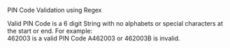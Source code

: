 PIN Code Validation using Regex

Valid PIN Code is a 6 digit String with no alphabets or special characters at the start or end.
For example:  
462003 is a valid PIN Code
A462003 or 462003B is invalid.
